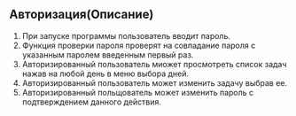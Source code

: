## Авторизация(Описание)
1. При запуске программы пользователь вводит пароль.
2. Функция проверки пароля проверят на совпадание пароля с указанным паролем введенным первый раз.
3. Авторизированный пользователь миожет просмотреть список задач нажав на любой день в меню выбора дней.
4. Авторизированный пользователь может изменить задачу выбрав ее.
5. Авторизированный польщователь может изменить пароль с подтверждением данного действия.
